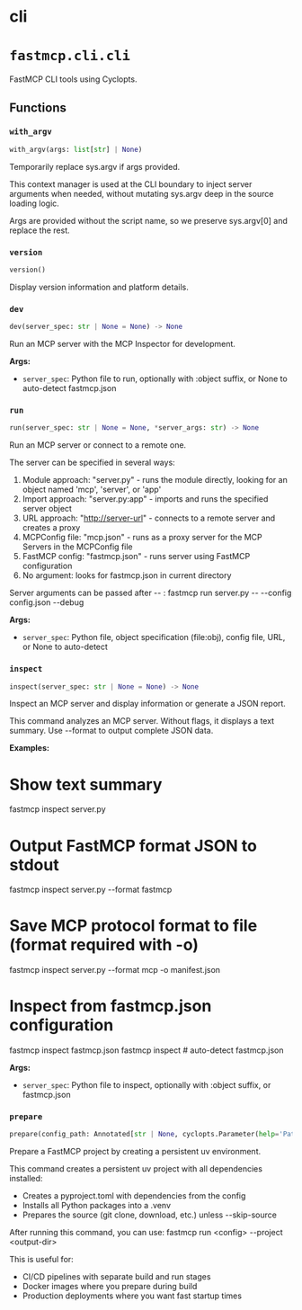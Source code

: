 # cli

# `fastmcp.cli.cli`

FastMCP CLI tools using Cyclopts.

## Functions

### `with_argv` <sup><a href="https://github.com/jlowin/fastmcp/blob/main/src/fastmcp/cli/cli.py#L68" target="_blank"><Icon icon="github" style="width: 14px; height: 14px;" /></a></sup>

```python
with_argv(args: list[str] | None)
```

Temporarily replace sys.argv if args provided.

This context manager is used at the CLI boundary to inject
server arguments when needed, without mutating sys.argv deep
in the source loading logic.

Args are provided without the script name, so we preserve sys.argv\[0]
and replace the rest.

### `version` <sup><a href="https://github.com/jlowin/fastmcp/blob/main/src/fastmcp/cli/cli.py#L91" target="_blank"><Icon icon="github" style="width: 14px; height: 14px;" /></a></sup>

```python
version()
```

Display version information and platform details.

### `dev` <sup><a href="https://github.com/jlowin/fastmcp/blob/main/src/fastmcp/cli/cli.py#L129" target="_blank"><Icon icon="github" style="width: 14px; height: 14px;" /></a></sup>

```python
dev(server_spec: str | None = None) -> None
```

Run an MCP server with the MCP Inspector for development.

**Args:**

* `server_spec`: Python file to run, optionally with :object suffix, or None to auto-detect fastmcp.json

### `run` <sup><a href="https://github.com/jlowin/fastmcp/blob/main/src/fastmcp/cli/cli.py#L310" target="_blank"><Icon icon="github" style="width: 14px; height: 14px;" /></a></sup>

```python
run(server_spec: str | None = None, *server_args: str) -> None
```

Run an MCP server or connect to a remote one.

The server can be specified in several ways:

1. Module approach: "server.py" - runs the module directly, looking for an object named 'mcp', 'server', or 'app'
2. Import approach: "server.py:app" - imports and runs the specified server object
3. URL approach: "[http://server-url](http://server-url)" - connects to a remote server and creates a proxy
4. MCPConfig file: "mcp.json" - runs as a proxy server for the MCP Servers in the MCPConfig file
5. FastMCP config: "fastmcp.json" - runs server using FastMCP configuration
6. No argument: looks for fastmcp.json in current directory

Server arguments can be passed after -- :
fastmcp run server.py -- --config config.json --debug

**Args:**

* `server_spec`: Python file, object specification (file:obj), config file, URL, or None to auto-detect

### `inspect` <sup><a href="https://github.com/jlowin/fastmcp/blob/main/src/fastmcp/cli/cli.py#L524" target="_blank"><Icon icon="github" style="width: 14px; height: 14px;" /></a></sup>

```python
inspect(server_spec: str | None = None) -> None
```

Inspect an MCP server and display information or generate a JSON report.

This command analyzes an MCP server. Without flags, it displays a text summary.
Use --format to output complete JSON data.

**Examples:**

# Show text summary

fastmcp inspect server.py

# Output FastMCP format JSON to stdout

fastmcp inspect server.py --format fastmcp

# Save MCP protocol format to file (format required with -o)

fastmcp inspect server.py --format mcp -o manifest.json

# Inspect from fastmcp.json configuration

fastmcp inspect fastmcp.json
fastmcp inspect  # auto-detect fastmcp.json

**Args:**

* `server_spec`: Python file to inspect, optionally with :object suffix, or fastmcp.json

### `prepare` <sup><a href="https://github.com/jlowin/fastmcp/blob/main/src/fastmcp/cli/cli.py#L765" target="_blank"><Icon icon="github" style="width: 14px; height: 14px;" /></a></sup>

```python
prepare(config_path: Annotated[str | None, cyclopts.Parameter(help='Path to fastmcp.json configuration file')] = None, output_dir: Annotated[str | None, cyclopts.Parameter(help='Directory to create the persistent environment in')] = None, skip_source: Annotated[bool, cyclopts.Parameter(help='Skip source preparation (e.g., git clone)')] = False) -> None
```

Prepare a FastMCP project by creating a persistent uv environment.

This command creates a persistent uv project with all dependencies installed:

* Creates a pyproject.toml with dependencies from the config
* Installs all Python packages into a .venv
* Prepares the source (git clone, download, etc.) unless --skip-source

After running this command, you can use:
fastmcp run \<config> --project \<output-dir>

This is useful for:

* CI/CD pipelines with separate build and run stages
* Docker images where you prepare during build
* Production deployments where you want fast startup times
